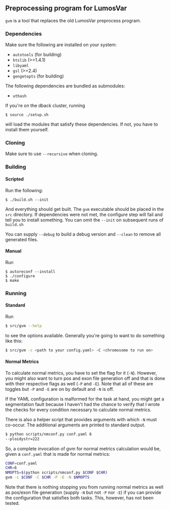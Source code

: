 ## Preprocessing program for LumosVar

`gvm` is a tool that replaces the old LumosVar preprocess program.

### Dependencies

Make sure the following are installed on your system:

* `autotools` (for building)
* `htslib` (>=1.4.1)
* `libyaml`
* `gsl` (>=2.4)
* `gengetopts` (for building)

The following dependencies are bundled as submodules:

* `uthash`

If you're on the dback cluster, running 

```
$ source ./setup.sh
```

will load the modules that satisfy these dependencies. If not, you have to
install them yourself.

### Cloning

Make sure to use `--recursive` when cloning.

### Building

#### Scripted

Run the following:

```
$ ./build.sh --init
```

And everything should get built. The `gvm` executable should be placed
in the `src` directory. If dependencies were not met, the configure step will
fail and tell you to install something. You can omit the `--init` on subsequent
runs of `build.sh`

You can supply `--debug` to build a debug version and `--clean` to remove
all generated files.

#### Manual

Run

```
$ autoreconf --install
$ ./configure
$ make
```

### Running

#### Standard

Run

```bash
$ src/gvm --help
```

to see the options available. Generally you're going to want to do something
like this:

```bash
$ src/gvm -c <path to your config.yaml> -C <chromosome to run on>
```

#### Normal Metrics

To calculate normal metrics, you have to set the flag for it
(`-N`). However, you might also want to turn pos and exon file
generation off and that is done with their respective flags as well
(`-P` and `-E`). Note that all of these are toggles but `-P` and `-E`
are on by default and `-N` is off.

If the YAML configuration is malformed for the task at hand, you might
get a segmentation fault because I haven't had the chance to verify
that I wrote the checks for every condition necessary to calculate
normal metrics.

There is also a helper script that provides arguments with which `-N`
must co-occur. The additional arguments are printed to standard
output.

```bash
$ python scripts/nmconf.py conf.yaml 6
--ploidystr=222
```

So, a complete invocation of gvm for normal metrics calculation would
be, given a `conf.yaml` that is made for normal metrics:

```bash
CONF=conf.yaml
CHR=6
NMOPTS=$(python scripts/nmconf.py $CONF $CHR)
gvm -c $CONF -C $CHR -P -E -N $NMOPTS
```

Note that there is nothing stopping you from running normal metrics as
well as pos/exon file generation (supply `-N` but not `-P` nor `-E`)
if you can provide the configuration that satisfies both tasks. This,
however, has not been tested.
